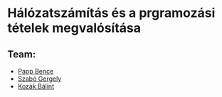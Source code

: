 # Hálózatszámítás és a prgramozási tételek megvalósítása
## Team:
- [Papp Bence](https://github.com/bencepapp64)
- [Szabó Gergely](https://github.com/szgery)
- [Kozák Bálint](https://github.com/kozakbalint)
